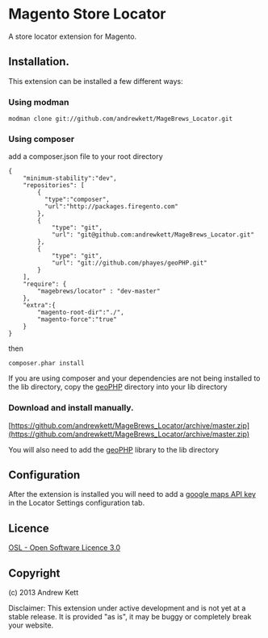 # Magento Store Locator
A store locator extension for Magento.

## Installation. 
This extension can be installed a few different ways:

### Using modman
        
    modman clone git://github.com/andrewkett/MageBrews_Locator.git

### Using composer 
    
add a composer.json file to your root directory

    {
        "minimum-stability":"dev",
        "repositories": [
            {
              "type":"composer",
              "url":"http://packages.firegento.com"
            },
            {
                "type": "git",
                "url": "git@github.com:andrewkett/MageBrews_Locator.git"
            },
            {
                "type": "git",
                "url": "git://github.com/phayes/geoPHP.git"
            }
        ],
        "require": {
            "magebrews/locator" : "dev-master"
        },
        "extra":{
            "magento-root-dir":"./",
            "magento-force":"true"
        }
    }

then 

    composer.phar install

If you are using composer and your dependencies are not being installed to the lib directory, copy the [geoPHP](https://github.com/phayes/geoPHP) directory into your lib directory

### Download and install manually.

[https://github.com/andrewkett/MageBrews_Locator/archive/master.zip](https://github.com/andrewkett/MageBrews_Locator/archive/master.zip)

You will also need to add the [geoPHP](https://github.com/phayes/geoPHP) library to the lib directory

## Configuration

After the extension is installed you will need to add a [google maps API key](https://developers.google.com/maps/documentation/javascript/tutorial#api_key) in the Locator Settings configuration tab.


## Licence
[OSL - Open Software Licence 3.0](http://opensource.org/licenses/osl-3.0.php)

## Copyright
(c) 2013 Andrew Kett

Disclaimer: This extension under active development and is not yet at a stable release. It is provided "as is", it may be buggy or completely break your website. 
